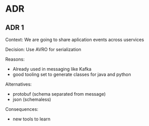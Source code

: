 # ADR

## ADR 1
Context: We are going to share aplication events across uservices

Decision: Use AVRO for serialization

Reasons:
- Already used in messaging like Kafka
- good tooling set to generate classes for java and python

Alternatives:
- protobuf (schema separated from message)
- json (schemaless)

Consequences:
- new tools to learn
